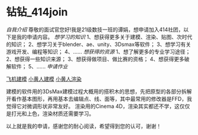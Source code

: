 # 钻钻_414join
*自我介绍*
   尊敬的面试官您好!我是21级数技一班的谭娟，想申请加入414社团，以下是我的申请内容。
*想学习的知识*
   1、想获得更多关于建模、渲染、贴图、次时代的知识；
   2、想学习关于blender、ae、unity、3Dsmax等软件；
   3、想学习有关游戏开发、编程等知识；
   4、......
*想获得的资源*
   1、想了解更多的专业学习途径；
   2、想获得一些知识来源；
   3、想获得做项目、做比赛的资格；
   4、想获得更多破解软件；
   5、......
*申请作业*

[飞机建模](https://github.com/ZuanZzz/-_414join/blob/main/%E5%B0%8F%E7%81%B0%E6%9C%BA.jpg)
[小黄人建模](https://github.com/ZuanZzz/-_414join/blob/main/%E5%B0%8F%E9%BB%84%E4%BA%BA.jpg)
[小黄人渲染](https://github.com/ZuanZzz/-_414join/blob/main/%E5%B0%8F%E9%BB%84%E4%BA%BA%E6%B8%B2%E6%9F%93%E5%9B%BE.jpg)

建模的软件用的3DsMax建模过程大概用的搭积木的思想，先把原型的各部分拆解开看作基本图形，再用基本去编辑点、线、面等，其中最常用的修改器是FFD，我觉得它对微调形状非常友好。
渲染用的Cinema 4D，渲染其实都还不学，这仅仅是打光和上色，渲染材质还需要学习。


以上就是我的申请，感谢您的耐心阅读，希望得到您的认可，谢谢！
